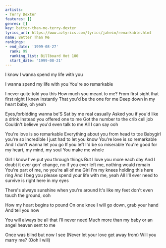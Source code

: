 ```yaml
---
artists:
- Terry Dexter
features: []
genres: []
key: better-than-me-terry-dexter
lyrics_url: https://www.azlyrics.com/lyrics/jaheim/remarkable.html
name: Better Than Me
rankings:
- end_date: '1999-08-27'
  rank: 99
  ranking_list: Billboard Hot 100
  start_date: '1999-08-21'
---
```



I know I wanna spend my life with you


I wanna spend my life with you
You're so remarkable

I never quite told you this
How much you meant to me?
From first sight that first night
I knew instantly
That you'd be the one for me
Deep down in my heart baby, oh yeah

Eyes,forbidding wanna be'S
Sat by me real casually
Asked you if you'd like a drink
Instead you offered one to me
Got the number to the crib cell job
Couldn't believe you'd even talk to me
All I can say ooh


You're love is so remarkable
Everything about you from head to toe
Babygirl you're so incredible
I just had to let you know
You're love is so remarkable
And I don't wanna let you go
If you left I'd be so miserable
You're good for my heart, my mind, my soul
You make me whole


Girl I know I've put you through things
But I love you more each day
And I doubt it ever gon' change, no
If you ever left me, nothing would remain
You're part of me, no you're all of me
Girl I'm my knees holding this here ring
And I beg you please spend your life with me, yeah
All I'll ever need to survive is right here in my eyes




There's always sunshine when you're around
It's like my feet don't even touch the ground, ooh


How my heart begins to pound
On one knee I will go down, grab your hand
And tell you now


You will always be all that I'll never need
Much more than my baby or an angel heaven sent to me


Once was blind but now I see
(Never let your love get away from)
Will you marry me?
(Ooh I will)





